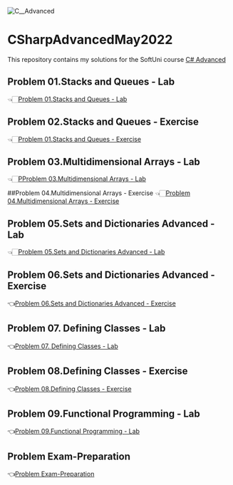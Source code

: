 ![C__Advanced](https://user-images.githubusercontent.com/89745007/230508113-527de3de-eaab-4da3-bff0-eb42a58024b1.jpg)


# CSharpAdvancedMay2022
This repository contains my solutions for the SoftUni course [C# Advanced ](https://softuni.bg/courses/csharp-advanced)

## Problem 01.Stacks and Queues - Lab
👈🏻[Problem 01.Stacks and Queues - Lab](https://github.com/NikolaMadzharov/CSharpAdvancedMay2022/tree/main/Problem%2001.Stacks%20and%20Queues%20-%20Lab)

## Problem 02.Stacks and Queues - Exercise
👈🏻[Problem 01.Stacks and Queues - Exercise](https://github.com/NikolaMadzharov/CSharpAdvancedMay2022/tree/main/Problem%2002.Stacks%20and%20Queues%20-%20Exercise)

## Problem 03.Multidimensional Arrays - Lab
👈🏻[PProblem 03.Multidimensional Arrays - Lab](https://github.com/NikolaMadzharov/CSharpAdvancedMay2022/tree/main/Problem%2003.Multidimensional%20Arrays%20-%20Lab)

##Problem 04.Multidimensional Arrays - Exercise
👈🏻[Problem 04.Multidimensional Arrays - Exercise](https://github.com/NikolaMadzharov/CSharpAdvancedMay2022/tree/main/Problem%2004.Multidimensional%20Arrays%20-%20Exercise)

## Problem 05.Sets and Dictionaries Advanced - Lab
👈🏻[Problem 05.Sets and Dictionaries Advanced - Lab](https://github.com/NikolaMadzharov/CSharpAdvancedMay2022/tree/main/Problem%2005.Sets%20and%20Dictionaries%20Advanced%20-%20Lab)

## Problem 06.Sets and Dictionaries Advanced - Exercise
👈[Problem 06.Sets and Dictionaries Advanced - Exercise](https://github.com/NikolaMadzharov/CSharpAdvancedMay2022/tree/main/Problem%2006.Sets%20and%20Dictionaries%20Advanced%20-%20Exercise)

## Problem 07. Defining Classes - Lab
👈[Problem 07. Defining Classes - Lab](https://github.com/NikolaMadzharov/CSharpAdvancedMay2022/tree/main/Problem%2007.%20Defining%20Classes%20-%20Lab)

## Problem 08.Defining Classes - Exercise
👈[Problem 08.Defining Classes - Exercise](https://github.com/NikolaMadzharov/CSharpAdvancedMay2022/tree/main/Problem%2008.Defining%20Classes%20-%20Exercise)


## Problem 09.Functional Programming - Lab
👈[Problem 09.Functional Programming - Lab](https://github.com/NikolaMadzharov/CSharpAdvancedMay2022/tree/main/Problem%2009.Functional%20Programming%20-%20Lab)


## Problem Exam-Preparation
👈[Problem Exam-Preparation](https://github.com/NikolaMadzharov/CSharpAdvancedMay2022/tree/main/Problem%20Exam-Preparation)
